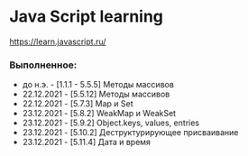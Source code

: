 # Java Script learning

https://learn.javascript.ru/

### Выполненное: 
* до н.э. - [1.1.1 - 5.5.5] Методы массивов
* 22.12.2021 - [5.5.12] Методы массивов
* 22.12.2021 - [5.7.3] Map и Set
* 23.12.2021 - [5.8.2] WeakMap и WeakSet
* 23.12.2021 - [5.9.2] Object.keys, values, entries
* 23.12.2021 - [5.10.2] Деструктурирующее присваивание
* 23.12.2021 - [5.11.4] Дата и время



